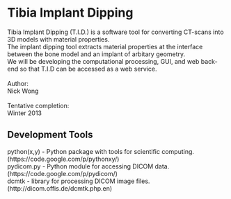 <h1>Tibia Implant Dipping</h1>
Tibia Implant Dipping (T.I.D.) is a software tool for converting CT-scans into 3D models with material properties.
<br />
The implant dipping tool extracts material properties at the interface between the bone model and an implant of arbitary geometry. 
<br />
We will be developing the computational processing, GUI, and web back-end so that T.I.D can be accessed as a web service.
<br />
<br />
Author:
<br />
Nick Wong
<br />
<br />
Tentative completion: 
<br />
Winter 2013
<br />
<h2>Development Tools</h2>
python(x,y) - Python package with tools for scientific computing. (https://code.google.com/p/pythonxy/)
<br />
pydicom.py - Python module for accessing DICOM data. (https://code.google.com/p/pydicom/)
<br />
dcmtk - library for processing DICOM image files. (http://dicom.offis.de/dcmtk.php.en)